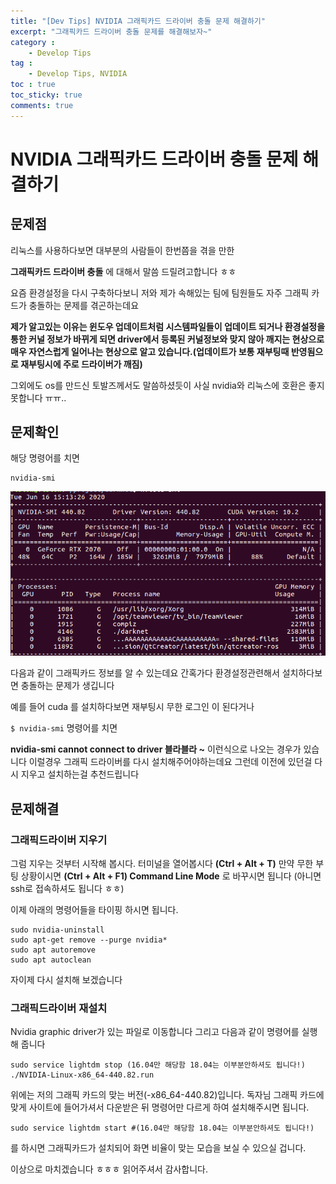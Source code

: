 ```yaml
---
title: "[Dev Tips] NVIDIA 그래픽카드 드라이버 충돌 문제 해결하기"
excerpt: "그래픽카드 드라이버 충돌 문제를 해결해보자~"
category :
    - Develop Tips
tag :
    - Develop Tips, NVIDIA
toc : true
toc_sticky: true
comments: true
---
```


# NVIDIA 그래픽카드 드라이버 충돌 문제 해결하기

## 문제점
리눅스를 사용하다보면 대부분의 사람들이 한번쯤을 겪을 만한 

__그래픽카드 드라이버 충돌__ 에 대해서 말씀 드릴려고합니다 ㅎㅎ

요즘 환경설정을 다시 구축하다보니 저와 제가 속해있는 팀에 팀원들도 자주 그래픽 카드가 충돌하는 문제를 겪곤하는데요

__제가 알고있는 이유는 윈도우 업데이트처럼 시스템파일들이 업데이트 되거나 환경설정을 통한 커널 정보가 바뀌게 되면 driver에서 등록된 커널정보와 맞지 않아 깨지는 현상으로 매우 자연스럽게 일어나는 현상으로 알고 있습니다.(업데이트가 보통 재부팅때 반영됨으로 재부팅시에 주로 드라이버가 깨짐)__

그외에도 os를 만드신 토발즈께서도 말씀하셨듯이 사실 nvidia와 리눅스에 호환은 좋지 못합니다 ㅠㅠ..

## 문제확인
해당 명령어를 치면
```
nvidia-smi
```

![image](/assets/images/23_4/nvidia_smi.png)

다음과 같이 그래픽카드 정보를 알 수 있는데요
간혹가다 환경설정관련해서 설치하다보면 충돌하는 문제가 생깁니다

예를 들어 cuda 를 설치하다보면
재부팅시 무한 로그인 이 된다거나

`$ nvidia-smi` 명령어를 치면

__nvidia-smi cannot connect to driver 블라블라 ~__ 이런식으로 나오는 경우가 있습니다
이럴경우 그래픽 드라이버를 다시 설치해주어야하는데요
그런데 이전에 있던걸 다시 지우고 설치하는걸 추천드립니다

## 문제해결
### 그래픽드라이버 지우기

그럼 지우는 것부터 시작해 봅시다.
터미널을 열어봅시다 __(Ctrl + Alt + T)__
만약 무한 부팅 상황이시면 __(Ctrl + Alt + F1) Command Line Mode__ 로 바꾸시면 됩니다 
(아니면 ssh로 접속하셔도 됩니다 ㅎㅎ)


이제 아래의 명령어들을 타이핑 하시면 됩니다.

```shell
sudo nvidia-uninstall
sudo apt-get remove --purge nvidia*
sudo apt autoremove
sudo apt autoclean
```

자이제 다시 설치해 보겠습니다

### 그래픽드라이버 재설치
Nvidia graphic driver가 있는 파일로 이동합니다
그리고 다음과 같이 명령어를 실행해 줍니다

```shell
sudo service lightdm stop (16.04만 해당함 18.04는 이부분안하셔도 됩니다!) 
./NVIDIA-Linux-x86_64-440.82.run
```

위에는 저의 그래픽 카드의 맞는 버전(-x86_64-440.82)입니다.
독자님 그래픽 카드에 맞게 사이트에 들어가셔서 다운받은 뒤 명령어만 다르게 하여 설치해주시면 됩니다.

```shell
sudo service lightdm start #(16.04만 해당함 18.04는 이부분안하셔도 됩니다!)
```
를 하시면 그래픽카드가 설치되어 화면 비율이 맞는 모습을 보실 수 있으실 겁니다.

이상으로 마치겠습니다 ㅎㅎㅎ 읽어주셔서 감사합니다.
